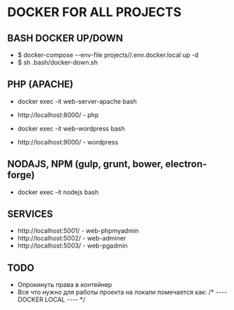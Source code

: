# DOCKER FOR ALL PROJECTS

## BASH DOCKER UP/DOWN
- $ docker-compose --env-file projects/<PROJECT FOLDER NAME>/.env.docker.local up -d
- $ sh .bash/docker-down.sh

## PHP (APACHE)
- docker exec -it web-server-apache bash
- http://localhost:8000/ - php

- docker exec -it web-wordpress bash
- http://localhost:9000/ - wordpress

## NODAJS, NPM (gulp, grunt, bower, electron-forge)
- docker exec -it nodejs bash

## SERVICES
- http://localhost:5001/ - web-phpmyadmin
- http://localhost:5002/ - web-adminer
- http://localhost:5003/ - web-pgadmin

## TODO
- Опрокинуть права в контейнер
- Все что нужно для работы проекта на локали помечается как: /* ---- DOCKER LOCAL ---- */